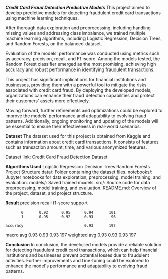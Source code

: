 ***Credit Card Fraud Detection Predictive Models***
 This project aimed to develop predictive models for detecting fraudulent credit card transactions using machine learning techniques.

After thorough data exploration and preprocessing, including handling missing values and addressing class imbalance, we trained multiple machine learning algorithms, including Logistic Regression, Decision Trees, and Random Forests, on the balanced dataset.

Evaluation of the models' performance was conducted using metrics such as accuracy, precision, recall, and F1-score. Among the models tested, the Random Forest classifier emerged as the most promising, achieving high accuracy and robust performance in identifying fraudulent transactions.

This project has significant implications for financial institutions and businesses, providing them with a powerful tool to mitigate the risks associated with credit card fraud. By deploying the developed models, organizations can enhance their fraud detection capabilities and protect their customers' assets more effectively.

Moving forward, further refinements and optimizations could be explored to improve the models' performance and adaptability to evolving fraud patterns. Additionally, ongoing monitoring and updating of the models will be essential to ensure their effectiveness in real-world scenarios.

**Dataset**
The dataset used for this project is obtained from Kaggle and contains information about credit card transactions. It consists of features such as transaction amount, time, and various anonymized features.

Dataset link: Credit Card Fraud Detection Dataset

**Algorithms Used**
Logistic Regression
Decision Trees
Random Forests
Project Structure
data/: Folder containing the dataset files.
notebooks/: Jupyter notebooks for data exploration, preprocessing, model training, and evaluation.
models/: Saved trained models.
src/: Source code for data preprocessing, model training, and evaluation.
README.md: Overview of the project, dataset, and project structure.


**Result**
     precision    recall  f1-score   support

           0       0.92      0.95      0.94       101
           1       0.95      0.92      0.93        96

    accuracy                           0.93       197
   macro avg       0.93      0.93      0.93       197
weighted avg       0.93      0.93      0.93       197


**Conclusion**
In conclusion, the developed models provide a reliable solution for detecting fraudulent credit card transactions, which can help financial institutions and businesses prevent potential losses due to fraudulent activities. Further improvements and fine-tuning could be explored to enhance the model's performance and adaptability to evolving fraud patterns.
